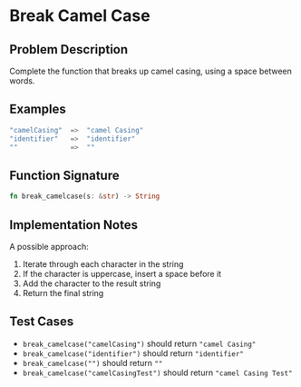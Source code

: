 # Break Camel Case

## Problem Description

Complete the function that breaks up camel casing, using a space between words.

## Examples

```rust
"camelCasing"  =>  "camel Casing"
"identifier"   =>  "identifier"
""             =>  ""
```

## Function Signature

```rust
fn break_camelcase(s: &str) -> String
```

## Implementation Notes

A possible approach:

1. Iterate through each character in the string
2. If the character is uppercase, insert a space before it
3. Add the character to the result string
4. Return the final string

## Test Cases

- `break_camelcase("camelCasing")` should return `"camel Casing"`
- `break_camelcase("identifier")` should return `"identifier"`
- `break_camelcase("")` should return `""`
- `break_camelcase("camelCasingTest")` should return `"camel Casing Test"`
